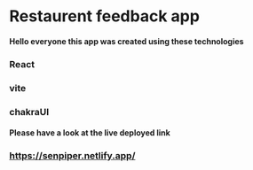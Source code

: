 # Restaurent feedback app

#### Hello everyone this app was created using these technologies
### React
### vite
### chakraUI

#### Please have a look at the live deployed link
### https://senpiper.netlify.app/
